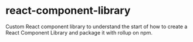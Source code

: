 # react-component-library
Custom React component library to understand the start of how to create a React Component Library and package it with rollup on npm.
